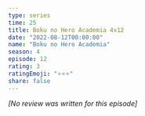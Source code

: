 ```yaml
---
type: series
time: 25
title: Boku no Hero Academia 4x12
date: "2022-08-12T00:00:00"
name: "Boku no Hero Academia"
season: 4
episode: 12
rating: 3
ratingEmoji: "⭐️⭐️⭐️"
share: false
---
```


_[No review was written for this episode]_
